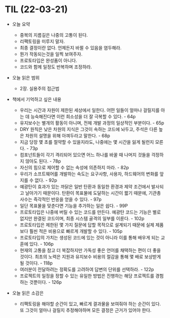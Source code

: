 # TIL (22-03-21)

- 오늘 요약
    - 중복의 지름길은 나중의 고통이 된다.
    - 리팩토링을 미루지 말자.
    - 최종 결정이란 없다. 언제든지 바뀔 수 있음을 염두해라.
    - 뭔가 작동되는것을 일찍 보여주자.
    - 프로토타입은 완성품이 아니다.
    - 코드와 함께 일정도 반복하며 조정하라.
    
- 오늘 읽은 범위
    - 2장. 실용주의 접근법
    
- 책에서 기억하고 싶은 내용
    - 우리는 시간과 자원이 제한된 세상에서 일한다. 어떤 일들이 얼마나 걸릴지를 아는 데 능숙해진다면 이런 희소성을 더 잘 극복할 수 있다. - 64p
    - 유지보수는 별개의 활동이 아니며, 전체 개발 과정의 일상적인 부분이다. - 65p
    - DRY 원칙은 낮은 차원의 지식은 그것이 속하는 코드에 놔두고, 주석은 다른 높은 차원의 설명을 위해 아껴두라고 말한다. - 68p
    - 지금 당장 몇 초를 절약할 수 있을지라도, 나중에는 몇 시간을 잃게 될런지 모른다. - 73p
    - 컴포넌트들이 각기 격리되어 있으면 어느 하나를 바꿀 때 나머지 것들을 걱정하지 않아도 된다. - 78p
    - 자신의 힘으로 제어할 수 없는 속성에 의존하지 마라. - 82p
    - 우리가 소프트웨어를 개발하는 속도는 요구사항, 사용자, 하드웨어의 변화를 앞지를 수 없다. - 92p
    - 예광탄이 효과가 있는 까닭은 일반 탄환과 동일한 환경과 제약 조건에서 발사되고 날아가기 때문이다. 탄환이 목표물에 도달하는 시간이 짧기 때문에, 기관총 사수는 즉각적인 반응을 얻을 수 있다. - 97p
    - 일단 목표물을 맞춘다면 기능을 추가하는 일은 쉽다. - 99P
    - 프로토타입은 나중에 버릴 수 있는 코드를 만든다. 예광탄 코드는 기능은 별로 없지만 완결된 코드이며, 최종 시스템 골격의 일부를 이룬다. - 102p
    - 프로토타입은 제한된 몇 가지 질문에 답할 목적으로 설계되기 때문에 실제 제품보다 훨씬 적은 비용으로 빠르게 개발할 수 있다. - 105p
    - 프로토타입의 가치는 생성된 코드에 있는 것이 아니라 이를 통해 배우게 되는 교훈에 있다. - 106p
    - 현재의 고통을 참고 더 복잡하지만 가독성 좋은 언어를 채택하는 편이 더 좋을 것이다. 최초의 노력은 지원과 유지보수 비용의 절감을 통해 몇 배로 보상받게 될 것이다. - 118p
    - 여러분이 전달하려는 정확도를 고려하여 답변의 단위를 선택하라. - 122p
    - 프로젝트의 일정을 정할 수 있는 유일한 방법은 진행하는 해당 프로젝트를 경험하는 것뿐이다. - 126p
    
- 오늘 읽은 소감은
    - 리팩토링을 해야할 순간이 있고, 빠르게 결과물을 보여줘야 하는 순간이 있다. 또 그것이 얼마나 걸릴지 추정해야하며 모든 결정은 근거가 있어야 한다.
